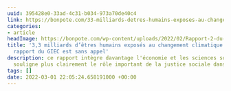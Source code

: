 ```yaml
---
uuid: 395428e0-33ad-4c31-b034-973a70de40c4
link: https://bonpote.com/33-milliards-detres-humains-exposes-au-changement-climatique-le-nouveau-rapport-du-giec-est-sans-appel/
categories:
- article
headImage: https://bonpote.com/wp-content/uploads/2022/02/Rapport-2-du-GIEC.jpg
title: '3,3 milliards d’êtres humains exposés au changement climatique : le nouveau
  rapport du GIEC est sans appel'
description: ce rapport intègre davantage l'économie et les sciences sociales, et
  souligne plus clairement le rôle important de la justice sociale dans
tags: []
date: 2022-03-01 22:05:24.658191000 +00:00
---
```

